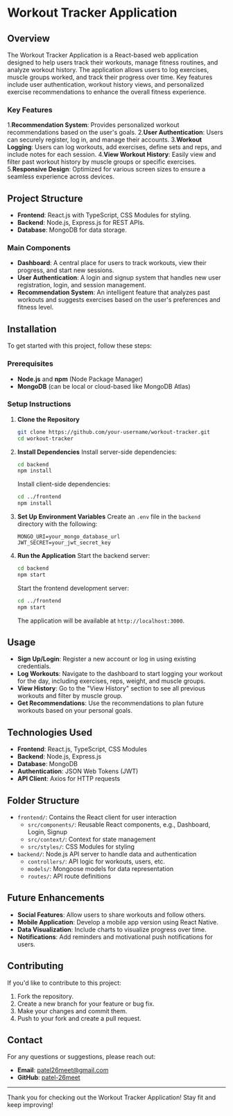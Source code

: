 # Workout Tracker Application

## Overview
The Workout Tracker Application is a React-based web application designed to help users track their workouts, manage fitness routines, and analyze workout history. The application allows users to log exercises, muscle groups worked, and track their progress over time. Key features include user authentication, workout history views, and personalized exercise recommendations to enhance the overall fitness experience.

### Key Features
1.**Recommendation System**: Provides personalized workout recommendations based on the user's goals.
2.**User Authentication**: Users can securely register, log in, and manage their accounts.
3.**Workout Logging**: Users can log workouts, add exercises, define sets and reps, and include notes for each session.
4.**View Workout History**: Easily view and filter past workout history by muscle groups or specific exercises. 
5.**Responsive Design**: Optimized for various screen sizes to ensure a seamless experience across devices.

## Project Structure
- **Frontend**: React.js with TypeScript, CSS Modules for styling.
- **Backend**: Node.js, Express.js for REST APIs. 
- **Database**: MongoDB for data storage.

### Main Components
- **Dashboard**: A central place for users to track workouts, view their progress, and start new sessions.
- **User Authentication**: A login and signup system that handles new user registration, login, and session management.
- **Recommendation System**: An intelligent feature that analyzes past workouts and suggests exercises based on the user's preferences and fitness level.

## Installation
To get started with this project, follow these steps:

### Prerequisites
- **Node.js** and **npm** (Node Package Manager)
- **MongoDB** (can be local or cloud-based like MongoDB Atlas)

### Setup Instructions
1. **Clone the Repository**
   ```bash
   git clone https://github.com/your-username/workout-tracker.git
   cd workout-tracker
   ```

2. **Install Dependencies**
   Install server-side dependencies:
   ```bash
   cd backend
   npm install
   ```
   Install client-side dependencies:
   ```bash
   cd ../frontend
   npm install
   ```

3. **Set Up Environment Variables**
   Create an `.env` file in the `backend` directory with the following:
   ```
   MONGO_URI=your_mongo_database_url
   JWT_SECRET=your_jwt_secret_key
   ```

4. **Run the Application**
   Start the backend server:
   ```bash
   cd backend
   npm start
   ```
   Start the frontend development server:
   ```bash
   cd ../frontend
   npm start
   ```
   The application will be available at `http://localhost:3000`.

## Usage
- **Sign Up/Login**: Register a new account or log in using existing credentials.
- **Log Workouts**: Navigate to the dashboard to start logging your workout for the day, including exercises, reps, weight, and muscle groups.
- **View History**: Go to the "View History" section to see all previous workouts and filter by muscle group.
- **Get Recommendations**: Use the recommendations to plan future workouts based on your personal goals.

## Technologies Used
- **Frontend**: React.js, TypeScript, CSS Modules
- **Backend**: Node.js, Express.js
- **Database**: MongoDB
- **Authentication**: JSON Web Tokens (JWT)
- **API Client**: Axios for HTTP requests

## Folder Structure
- `frontend/`: Contains the React client for user interaction
  - `src/components/`: Reusable React components, e.g., Dashboard, Login, Signup
  - `src/context/`: Context for state management
  - `src/styles/`: CSS Modules for styling
- `backend/`: Node.js API server to handle data and authentication
  - `controllers/`: API logic for workouts, users, etc.
  - `models/`: Mongoose models for data representation
  - `routes/`: API route definitions

## Future Enhancements
- **Social Features**: Allow users to share workouts and follow others.
- **Mobile Application**: Develop a mobile app version using React Native.
- **Data Visualization**: Include charts to visualize progress over time.
- **Notifications**: Add reminders and motivational push notifications for users.

## Contributing
If you'd like to contribute to this project:
1. Fork the repository.
2. Create a new branch for your feature or bug fix.
3. Make your changes and commit them.
4. Push to your fork and create a pull request.

## Contact
For any questions or suggestions, please reach out:
- **Email**: patel26meet@gmail.com
- **GitHub**: [patel-26meet](https://github.com/patel-26meet)

---
Thank you for checking out the Workout Tracker Application! Stay fit and keep improving!


